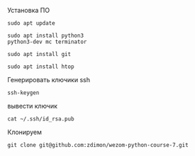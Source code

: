 
Установка ПО

    sudo apt update

    sudo apt install python3
    python3-dev mc terminator

    sudo apt install git

    sudo apt install htop

Генерировать ключики ssh

    ssh-keygen

вывести ключик 

    cat ~/.ssh/id_rsa.pub

Клонируем

    git clone git@github.com:zdimon/wezom-python-course-7.git










